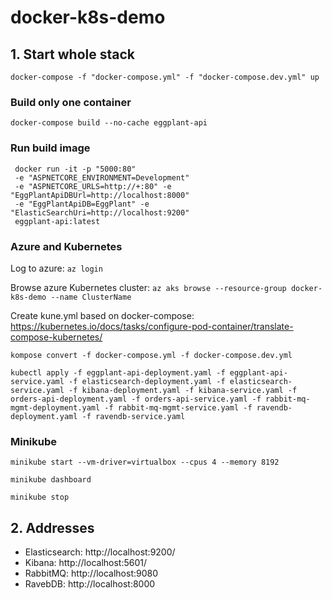 # docker-k8s-demo

## 1. Start whole stack
`docker-compose -f "docker-compose.yml" -f "docker-compose.dev.yml" up`

### Build only one container
`docker-compose build --no-cache eggplant-api`

### Run build image
```
 docker run -it -p "5000:80" 
 -e "ASPNETCORE_ENVIRONMENT=Development" 
 -e "ASPNETCORE_URLS=http://+:80" -e "EggPlantApiDBUrl=http://localhost:8000" 
 -e "EggPlantApiDB=EggPlant" -e "ElasticSearchUri=http://localhost:9200" 
 eggplant-api:latest
```

### Azure and Kubernetes

Log to azure:
`az login`

Browse azure Kubernetes cluster:
`az aks browse --resource-group docker-k8s-demo --name ClusterName`

Create kune.yml based on docker-compose:
https://kubernetes.io/docs/tasks/configure-pod-container/translate-compose-kubernetes/

`kompose convert -f docker-compose.yml -f docker-compose.dev.yml`

```kubectl apply -f eggplant-api-deployment.yaml -f eggplant-api-service.yaml -f elasticsearch-deployment.yaml -f elasticsearch-service.yaml -f kibana-deployment.yaml -f kibana-service.yaml -f orders-api-deployment.yaml -f orders-api-service.yaml -f rabbit-mq-mgmt-deployment.yaml -f rabbit-mq-mgmt-service.yaml -f ravendb-deployment.yaml -f ravendb-service.yaml```

### Minikube

`minikube start --vm-driver=virtualbox --cpus 4 --memory 8192`

`minikube dashboard`

`minikube stop`

## 2. Addresses
* Elasticsearch: http://localhost:9200/
* Kibana: http://localhost:5601/
* RabbitMQ: http://localhost:9080
* RavebDB: http://localhost:8000
